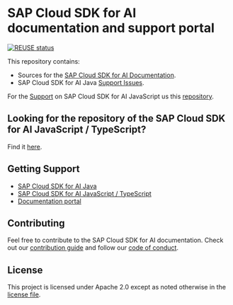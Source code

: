 # SAP Cloud SDK for AI documentation and support portal

[![REUSE status](https://api.reuse.software/badge/github.com/SAP/cloud-sdk)](https://api.reuse.software/info/github.com/SAP/cloud-sdk)

This repository contains:

- Sources for the [SAP Cloud SDK for AI Documentation](https://sap.github.io/cloud-sdk/).
- SAP Cloud SDK for AI Java [Support Issues](https://github.com/SAP/ai-sdk/issues).

For the [Support](https://github.com/SAP/ai-sdk-js/issues) on SAP Cloud SDK for AI JavaScript us this [repository](https://github.com/SAP/ai-sdk-js).

## Looking for the repository of the SAP Cloud SDK for AI JavaScript / TypeScript?

Find it [here](https://github.com/SAP/ai-sdk-js).

## Getting Support

- [SAP Cloud SDK for AI Java](https://github.com/SAP/ai-sdk/issues)
- [SAP Cloud SDK for AI JavaScript / TypeScript](https://github.com/SAP/ai-sdk-js/issues/new/choose)
- [Documentation portal](https://sap.github.io/cloud-sdk/)

## Contributing

Feel free to contribute to the SAP Cloud SDK for AI documentation.
Check out our [contribution guide](./CONTRIBUTING.md) and follow our [code of conduct](./CODE_OF_CONDUCT.md).

## License

This project is licensed under Apache 2.0 except as noted otherwise in the [license file](./LICENSES/Apache-2.0.txt).
